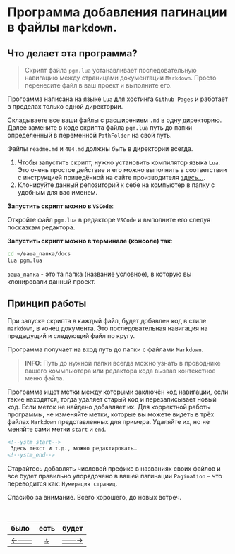 # **Программа** добавления пагинации в файлы `markdown`.

## Что делает эта программа?

>Скрипт файла `pgm.lua` устанавливает последовательную навигацию между страницами документации `Markdown`. Просто перенесите файл в ваш проект и выполните его.

Программа написана на языке ` Lua ` для хостинга `Github Pages` и работает в пределах только одной директории.

Складываете все ваши файлы с расширением `.md` в одну директорию. Далее замените в коде скрипта файла `pgm.lua` путь до папки определенный в переменной `PathFolder` на свой путь. 

Файлы `readme.md` и `404.md` должны быть в директории всегда.

 1. Чтобы запустить скрипт, нужно установить компилятор языка `Lua`. Это очень простое действие и его можно выполнить в соответствии с инструкцией приведённой на сайте производителя [здесь…](https://lua.org/start.html).
 2. Клонируйте данный репозиторий к себе на компьютер в папку с удобным для вас именем.

 **Запустить скрипт можно в `VSCode`**:

Откройте файл `pgm.lua` в редакторе `VSCode` и выполните его следуя посказкам редактора. 

 **Запустить скрипт можно в терминале (консоле) так**:

 ```sh
 cd ~/ваша_папка/docs 
 lua pgm.lua
 ```

`ваша_папка` - это та папка (название условное), в которую вы клонировали данный проект.


 ## Принцип работы

При запуске скрипта в каждый файл, будет добавлен код в стиле `markdown`, в конец документа. Это последовательная навигация на предыдущий и следующий файл по кругу.

Программа получает на вход путь до папки с файлами `Markdown`.

> **INFO**: Путь до нужной папки всегда можно узнать в проводнике вашего коммпьютера или редактора кода вызвав контекстное меню файла.

 Программа ищет метки между которыми заключён код навигации, если такие находятся, тогда удаляет старый код и перезаписывает новый код. Если меток не найдено добавляет их. Для корректной работы программы, не изменяйте метки, которые вы можете видеть в трёх файлах `Markdown` представленных для примера. Удаляйте их, но не меняйте сами метки `start` и `end`.

 ```html
<!--ystm_start-->
  Здесь текст и т.д., можно редактировать…
<!--ystm_end-->
 ```

 Старайтесь добавлять числовой префикс в названиях своих файлов и все будет правильно упорядочено в вашей пагинации `Pagination` – что переводится как: `Нумерация страниц`.

  Спасибо за внимание. 
  Всего хорошего, до новых встреч.


<!--ystm_start-->
<br>

 |было|есть|будет| 
 |:---|:---:|---:| 
 [←——](404.md)|[ 🔝 ](#)|[——→](001-file.md) 

 <br>
<!--ystm_end-->
